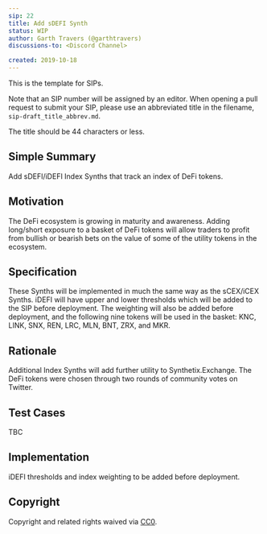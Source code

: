 ```yaml
---
sip: 22
title: Add sDEFI Synth
status: WIP
author: Garth Travers (@garthtravers)
discussions-to: <Discord Channel>

created: 2019-10-18
---
```


<!--You can leave these HTML comments in your merged SIP and delete the visible duplicate text guides, they will not appear and may be helpful to refer to if you edit it again. This is the suggested template for new SIPs. Note that an SIP number will be assigned by an editor. When opening a pull request to submit your SIP, please use an abbreviated title in the filename, `sip-draft_title_abbrev.md`. The title should be 44 characters or less.-->
This is the template for SIPs.

Note that an SIP number will be assigned by an editor. When opening a pull request to submit your SIP, please use an abbreviated title in the filename, `sip-draft_title_abbrev.md`.

The title should be 44 characters or less.

## Simple Summary
<!--"If you can't explain it simply, you don't understand it well enough." Provide a simplified and layman-accessible explanation of the SIP.-->
Add sDEFI/iDEFI Index Synths that track an index of DeFi tokens. 

## Motivation
<!--The motivation is critical for SIPs that want to change Synthetix. It should clearly explain why the existing protocol specification is inadequate to address the problem that the SIP solves. SIP submissions without sufficient motivation may be rejected outright.-->
The DeFi ecosystem is growing in maturity and awareness. Adding long/short exposure to a basket of DeFi tokens will allow traders to profit from bullish or bearish bets on the value of some of the utility tokens in the ecosystem. 

## Specification
<!--The technical specification should describe the syntax and semantics of any new feature.-->
These Synths will be implemented in much the same way as the sCEX/iCEX Synths. iDEFI will have upper and lower thresholds which will be added to the SIP before deployment. The weighting will also be added before deployment, and the following nine tokens will be used in the basket: KNC, LINK, SNX, REN, LRC, MLN, BNT, ZRX, and MKR. 

## Rationale
<!--The rationale fleshes out the specification by describing what motivated the design and why particular design decisions were made. It should describe alternate designs that were considered and related work, e.g. how the feature is supported in other languages. The rationale may also provide evidence of consensus within the community, and should discuss important objections or concerns raised during discussion.-->
Additional Index Synths will add further utility to Synthetix.Exchange. The DeFi tokens were chosen through two rounds of community votes on Twitter. 

## Test Cases
<!--Test cases for an implementation are mandatory for SIPs but can be included with the implementation..-->
TBC

## Implementation
<!--The implementations must be completed before any SIP is given status "Implemented", but it need not be completed before the SIP is "Approved". While there is merit to the approach of reaching consensus on the specification and rationale before writing code, the principle of "rough consensus and running code" is still useful when it comes to resolving many discussions of API details.-->
iDEFI thresholds and index weighting to be added before deployment. 

## Copyright
Copyright and related rights waived via [CC0](https://creativecommons.org/publicdomain/zero/1.0/).
